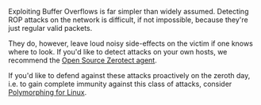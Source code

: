 Exploiting Buffer Overflows is far simpler than widely assumed. Detecting ROP attacks on the network is difficult, if not impossible, because they're just regular valid packets.

They do, however, leave loud noisy side-effects on the victim if one knows where to look. If you'd like to detect attacks on your own hosts, we recommend the [Open Source Zerotect agent](https://github.com/polyverse/zerotect).

If you'd like to defend against these attacks proactively on the zeroth day, i.e. to gain complete immunity against this class of attacks, consider [Polymorphing for Linux](https://polyverse.com/products/polymorphing-linux-security/).
